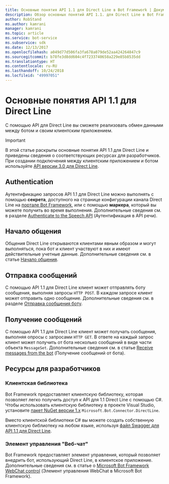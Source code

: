 ```yaml
---
title: Основные понятия API 1.1 для Direct Line в Bot Framework | Документация Майкрософт
description: Обзор основных понятий API 1.1. для Direct Line в Bot Framework.
author: RobStand
ms.author: kamrani
manager: kamrani
ms.topic: article
ms.service: bot-service
ms.subservice: sdk
ms.date: 12/13/2017
ms.openlocfilehash: a049d77d506fa3fa678a079de52aa424264847c9
ms.sourcegitcommit: b78fe3d8dd604c4f7233740658a229e85b8535dd
ms.translationtype: HT
ms.contentlocale: ru-RU
ms.lasthandoff: 10/24/2018
ms.locfileid: "49997051"
---
```

# <a name="key-concepts-in-direct-line-api-11"></a>Основные понятия API 1.1 для Direct Line

C помощью API для Direct Line вы сможете реализовать обмен данными между ботом и своим клиентским приложением. 

> [!IMPORTANT]
> В этой статье раскрыты основные понятия API 1.1 для Direct Line и приведены сведения о соответствующих ресурсах для разработчиков. При создании подключения между клиентским приложением и ботом используйте [API версии 3.0 для Direct Line](bot-framework-rest-direct-line-3-0-concepts.md).

## <a name="authentication"></a>Authentication

Аутентификацию запросов API 1.1 для Direct Line можно выполнять с помощью **секрета**, доступного на странице конфигурации канала Direct Line на <a href="https://dev.botframework.com/" target="_blank">портале Bot Framework</a>, или с помощью **маркера**, который вы можете получить во время выполнения.  Дополнительные сведения см. в разделе [Authenticate to the Speech API](bot-framework-rest-direct-line-1-1-authentication.md) (Аутентификация в API речи).

## <a name="starting-a-conversation"></a>Начало общения

Общения Direct Line открываются клиентами явным образом и могут выполняться, пока бот и клиент участвуют в них и имеют действительные учетные данные. Дополнительные сведения см. в статье [Начало общения](bot-framework-rest-direct-line-1-1-start-conversation.md).

## <a name="sending-messages"></a>Отправка сообщений

С помощью API 1.1 для Direct Line клиент может отправлять боту сообщения, выполняя запросы `HTTP POST`. В каждом запросе клиент может отправить одно сообщение. Дополнительные сведения см. в разделе [Отправка сообщения боту](bot-framework-rest-direct-line-1-1-send-message.md).

## <a name="receiving-messages"></a>Получение сообщений

С помощью API 1.1 для Direct Line клиент может получать сообщения, выполняя опросы с запросами `HTTP GET`. В ответе на каждый запрос клиент может получить от бота несколько сообщений в виде части объекта `MessageSet`. Дополнительные сведения см. в статье [Receive messages from the bot](bot-framework-rest-direct-line-1-1-receive-messages.md) (Получение сообщений от бота).

## <a name="developer-resources"></a>Ресурсы для разработчиков

### <a name="client-library"></a>Клиентская библиотека

Bot Framework предоставляет клиентскую библиотеку, которая позволяет легко получить доступ к API для 1.1 Direct Line с помощью C#. Чтобы использовать клиентскую библиотеку в проекте Visual Studio, установите <a href="https://www.nuget.org/packages/Microsoft.Bot.Connector.DirectLine/1.1.1" target="_blank">пакет NuGet версии 1.х</a> `Microsoft.Bot.Connector.DirectLine`. 

Вместо клиентской библиотеки C# вы можете создать собственную клиентскую библиотеку на любом языке, используя <a href="https://docs.botframework.com/en-us/restapi/directline/swagger.json" target="_blank">файл Swagger для API 1.1 для Direct Line</a>.

### <a name="web-chat-control"></a>Элемент управления "Веб-чат" 

Bot Framework предоставляет элемент управления, который позволяет внедрить бот, использующий Direct Line, в клиентское приложение. Дополнительные сведения см. в статье о <a href="https://github.com/Microsoft/BotFramework-WebChat" target="_blank">Microsoft Bot Framework WebChat control</a> (Элемент управления WebChat в Microsoft Bot Framework).
